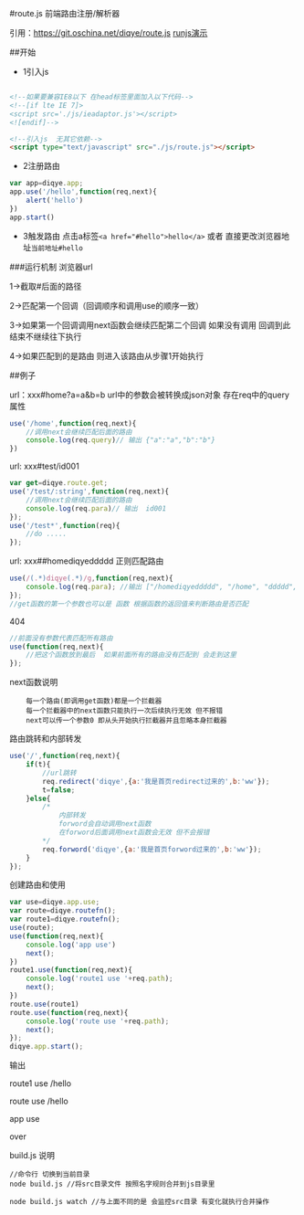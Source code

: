 #route.js
前端路由注册/解析器

引用：https://git.oschina.net/diqye/route.js
[runjs演示](http://sandbox.runjs.cn/show/mg3ch4e4) 

##开始
- 1引入js

```html

<!--如果要兼容IE8以下 在head标签里面加入以下代码-->
<!--[if lte IE 7]>
<script src='./js/ieadaptor.js'></script>
<![endif]-->

<!--引入js  无其它依赖-->
<script type="text/javascript" src="./js/route.js"></script>
```
- 2注册路由

```javascript
var app=diqye.app;
app.use('/hello',function(req,next){
	alert('hello')
})
app.start()
```
- 3触发路由
点击a标签``<a href="#hello">hello</a>``
或者 直接更改浏览器地址``当前地址#hello``

###运行机制
浏览器url

1->截取#后面的路径

2->匹配第一个回调（回调顺序和调用use的顺序一致）

3->如果第一个回调调用next函数会继续匹配第二个回调  如果没有调用 回调到此结束不继续往下执行

4->如果匹配到的是路由 则进入该路由从步骤1开始执行

##例子

url：xxx#home?a=a&b=b     url中的参数会被转换成json对象 存在req中的query属性
```javascript
use('/home',function(req,next){
	//调用next会继续匹配后面的路由
	console.log(req.query)// 输出 {"a":"a","b":"b"}
})
```

url: xxx#test/id001
```javascript
var get=diqye.route.get;
use('/test/:string',function(req,next){
	//调用next会继续匹配后面的路由
	console.log(req.para)// 输出  id001
});
use('/test*',function(req){
	//do .....
});
```

url: xxx##homediqyeddddd  正则匹配路由
```javascript
use(/(.*)diqye(.*)/g,function(req,next){
	console.log(req.para); //输出 ["/homediqyeddddd", "/home", "ddddd", index: 0, input: "/homediqyeddddd"]
});
//get函数的第一个参数也可以是 函数 根据函数的返回值来判断路由是否匹配
```

404
```javascript
//前面没有参数代表匹配所有路由
use(function(req,next){
	//把这个函数放到最后  如果前面所有的路由没有匹配到 会走到这里
});
```

next函数说明
```
	每一个路由(即调用get函数)都是一个拦截器
	每一个拦截器中的next函数只能执行一次后续执行无效 但不报错
	next可以传一个参数0 即从头开始执行拦截器并且忽略本身拦截器
```

路由跳转和内部转发
```javascript
use('/',function(req,next){
	if(t){
		//url跳转
		req.redirect('diqye',{a:'我是首页redirect过来的',b:'ww'});
		t=false;
	}else{
		/*
			内部转发
			forword会自动调用next函数 
			在forword后面调用next函数会无效 但不会报错
		*/
		req.forword('diqye',{a:'我是首页forword过来的',b:'ww'});
	}
});
```

创建路由和使用

```javascript
var use=diqye.app.use;	
var route=diqye.routefn();
var route1=diqye.routefn();
use(route);
use(function(req,next){
	console.log('app use')
	next();
})
route1.use(function(req,next){
	console.log('route1 use '+req.path);
	next();
})
route.use(route1)
route.use(function(req,next){
	console.log('route use '+req.path);
	next();
});
diqye.app.start();
```
输出

route1 use /hello

route use /hello

app use

over


build.js 说明
```shell
//命令行 切换到当前目录
node build.js //将src目录文件 按照名字规则合并到js目录里

node build.js watch //与上面不同的是 会监控src目录 有变化就执行合并操作
```
